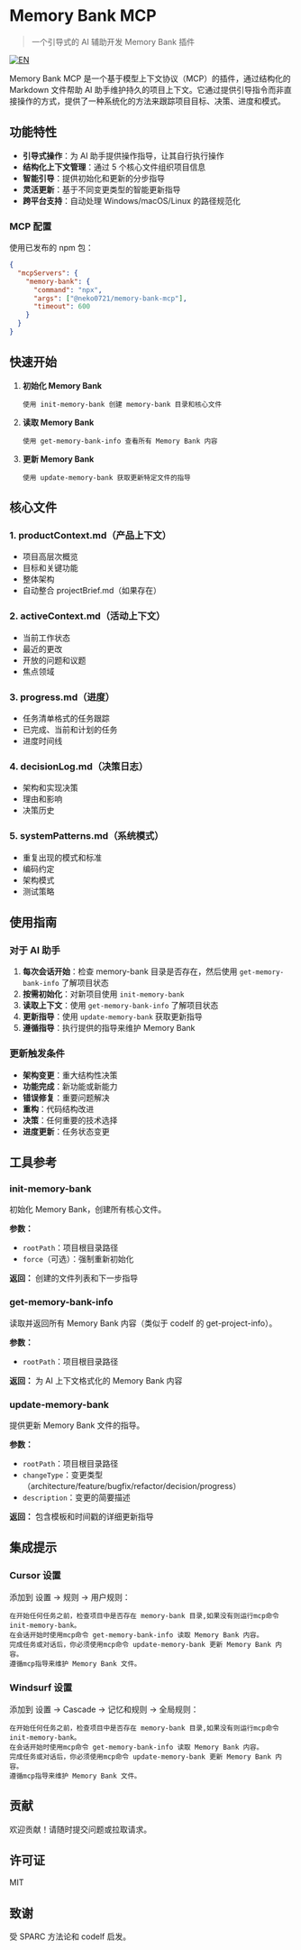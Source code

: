 # Memory Bank MCP

> 一个引导式的 AI 辅助开发 Memory Bank 插件

[![EN](https://img.shields.io/badge/Language-English-blue.svg)](./README.md)

Memory Bank MCP 是一个基于模型上下文协议（MCP）的插件，通过结构化的 Markdown 文件帮助 AI 助手维护持久的项目上下文。它通过提供引导指令而非直接操作的方式，提供了一种系统化的方法来跟踪项目目标、决策、进度和模式。

## 功能特性

- **引导式操作**：为 AI 助手提供操作指导，让其自行执行操作
- **结构化上下文管理**：通过 5 个核心文件组织项目信息
- **智能引导**：提供初始化和更新的分步指导
- **灵活更新**：基于不同变更类型的智能更新指导
- **跨平台支持**：自动处理 Windows/macOS/Linux 的路径规范化

### MCP 配置

使用已发布的 npm 包：

```json
{
  "mcpServers": {
    "memory-bank": {
      "command": "npx",
      "args": ["@neko0721/memory-bank-mcp"],
      "timeout": 600
    }
  }
}
```

## 快速开始

1. **初始化 Memory Bank**

   ```
   使用 init-memory-bank 创建 memory-bank 目录和核心文件
   ```

2. **读取 Memory Bank**

   ```
   使用 get-memory-bank-info 查看所有 Memory Bank 内容
   ```

3. **更新 Memory Bank**
   ```
   使用 update-memory-bank 获取更新特定文件的指导
   ```

## 核心文件

### 1. productContext.md（产品上下文）

- 项目高层次概览
- 目标和关键功能
- 整体架构
- 自动整合 projectBrief.md（如果存在）

### 2. activeContext.md（活动上下文）

- 当前工作状态
- 最近的更改
- 开放的问题和议题
- 焦点领域

### 3. progress.md（进度）

- 任务清单格式的任务跟踪
- 已完成、当前和计划的任务
- 进度时间线

### 4. decisionLog.md（决策日志）

- 架构和实现决策
- 理由和影响
- 决策历史

### 5. systemPatterns.md（系统模式）

- 重复出现的模式和标准
- 编码约定
- 架构模式
- 测试策略

## 使用指南

### 对于 AI 助手

1. **每次会话开始**：检查 memory-bank 目录是否存在，然后使用 `get-memory-bank-info` 了解项目状态
2. **按需初始化**：对新项目使用 `init-memory-bank`
3. **读取上下文**：使用 `get-memory-bank-info` 了解项目状态
4. **更新指导**：使用 `update-memory-bank` 获取更新指导
5. **遵循指导**：执行提供的指导来维护 Memory Bank

### 更新触发条件

- **架构变更**：重大结构性决策
- **功能完成**：新功能或新能力
- **错误修复**：重要问题解决
- **重构**：代码结构改进
- **决策**：任何重要的技术选择
- **进度更新**：任务状态变更

## 工具参考

### init-memory-bank

初始化 Memory Bank，创建所有核心文件。

**参数：**

- `rootPath`：项目根目录路径
- `force`（可选）：强制重新初始化

**返回：** 创建的文件列表和下一步指导

### get-memory-bank-info

读取并返回所有 Memory Bank 内容（类似于 codelf 的 get-project-info）。

**参数：**

- `rootPath`：项目根目录路径

**返回：** 为 AI 上下文格式化的 Memory Bank 内容

### update-memory-bank

提供更新 Memory Bank 文件的指导。

**参数：**

- `rootPath`：项目根目录路径
- `changeType`：变更类型（architecture/feature/bugfix/refactor/decision/progress）
- `description`：变更的简要描述

**返回：** 包含模板和时间戳的详细更新指导

## 集成提示

### Cursor 设置

添加到 设置 → 规则 → 用户规则：

```
在开始任何任务之前，检查项目中是否存在 memory-bank 目录,如果没有则运行mcp命令init-memory-bank。
在会话开始时使用mcp命令 get-memory-bank-info 读取 Memory Bank 内容。
完成任务或对话后，你必须使用mcp命令 update-memory-bank 更新 Memory Bank 内容。
遵循mcp指导来维护 Memory Bank 文件。
```

### Windsurf 设置

添加到 设置 → Cascade → 记忆和规则 → 全局规则：

```
在开始任何任务之前，检查项目中是否存在 memory-bank 目录,如果没有则运行mcp命令init-memory-bank。
在会话开始时使用mcp命令 get-memory-bank-info 读取 Memory Bank 内容。
完成任务或对话后，你必须使用mcp命令 update-memory-bank 更新 Memory Bank 内容。
遵循mcp指导来维护 Memory Bank 文件。
```

## 贡献

欢迎贡献！请随时提交问题或拉取请求。

## 许可证

MIT

## 致谢

受 SPARC 方法论和 codelf 启发。
